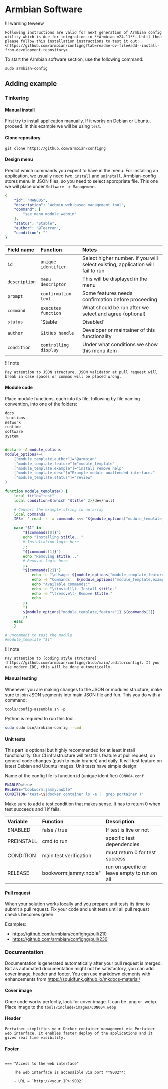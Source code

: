# Armbian Software

!!! warning teweew

    Following instructions are valid for next generation of Armbian config utility which is due for integration in **Armbian v24.11**. Until then please follow this installation instructions to test it out:
    <https://github.com/armbian/configng?tab=readme-ov-file#add--install-from-development-repository>

To start the Armbian software section, use the following command:
~~~
sudo armbian-config
~~~

## Adding example

### Tinkering

#### Manual install

First try to install application manually. If it works on Debian or Ubuntu, proceed. In this example we will be using `test`.

#### Clone repository

~~~
git clone https://github.com/armbian/configng
~~~

#### Design menu

Predict which commands you expect to have in the menu. For installing an application, we usually need two, `install` and `uninstall`. Armbian-config stores menu in JSON files, so you need to select appropriate file.
This one we will place under `Software -> Management`.

``` yaml title="File location: tools/json/config.software.json"
{
    "id": "MAN005",
    "description": "Webmin web-based management tool",
    "command": [
        "see_menu module_webmin"
    ],
    "status": "Stable",
    "author": "@Tearran",
    "condition": ""
}
```

| Field name | Function | Notes |
| :---------------------- | :-------------- | :----------- |
| `id` |  `unique identifier` | Select higher number. If you will select existing, application will fail to run |
| `description` |  `menu descriptor` | This will be displayed in the menu |
| `prompt` |  `confirmation text` | Some features needs confirmation before proceeding |
| `command` |  `executes function` | What should be run after we select and agree (optional) |
| `status` |  `Stable|Disabled` | Control if function is shown to users in the menu |
| `author` |  `GitHub handle` | Developer or maintainer of this functionality |
| `condition` |  `controlling display` | Under what conditions we show this menu item |


!!! note

    Pay attention to JSON structure. JSON validator at pull request will break in case spaces or commas will be placed wrong.

#### Module code

Place module functions, each into its file, following by file naming convention, into one of the folders:

``` bash title="Folder location: tools/modules"
docs
functions
network
runtime
software
system
```

``` bash title="File location: tools/modules/software/install_portainer.sh"

declare -A module_options
module_options+=(
	["module_template,author"]="@armbian"
	["module_template,feature"]="module_template"
	["module_template,example"]="install remove help"
	["module_template,desc"]="Example module unattended interface."
	["module_template,status"]="review"
)

function module_template() {
	local title="test"
	local condition=$(which "$title" 2>/dev/null)

	# Convert the example string to an array
	local commands
	IFS=' ' read -r -a commands <<< "${module_options["module_template,example"]}"

	case "$1" in
		"${commands[0]}")
		echo "Installing $title..."
		# Installation logic here
		;;
		"${commands[1]}")
		echo "Removing $title..."
		# Removal logic here
		;;
		"${commands[2]}")
			echo -e "\nUsage: ${module_options["module_template,feature"]} <command>"
			echo -e "Commands:  ${module_options["module_template,example"]}"
			echo "Available commands:"
			echo -e "\tinstall\t- Install $title."
			echo -e "\tremove\t- Remove $title."
			echo
		;;
		*)
		${module_options["module_template,feature"]} ${commands[2]}
		;;
	esac
	}

# uncomment to test the module
#module_template "$1"

```

!!! note

    Pay attention to [coding style structure](https://github.com/armbian/configng/blob/main/.editorconfig). If you use modern IDE, this will be done automatically. 

#### Manual testing

Whenever you are making changes to the JSON or modules structure, make sure to join JSON segments into main JSON file and fun. This you do with a command:
``` python
tools/config-assemble.sh -p
```
Python is required to run this tool.

``` bash
sudo sudo bin/armbian-config --cmd
```

#### Unit tests

This part is optional but highly recommended for at least install functionality. Our CI infrastructure will test this feature at pull request, on general code changes (push to main branch) and daily. It will test feature on latest Debian and Ubuntu images.
Unit tests have simple design:

Name of the config file is function id (unique identifier) `CON004.conf`

``` bash title="File location: tests/CON004.conf"
ENABLED=true
RELEASE="bookworm:jammy:noble"
CONDITION="test=\$(docker container ls -a |  grep portainer )"
```
Make sure to add a test condition that makes sense. It has to return 0 when test succeeds and 1 if fails.

| Variable | Function | Description |
| :---------------------- | :-------------- | :-------------- |
| ENABLED | false / true | If test is live or not |
| PREINSTALL | cmd to run | specific test dependencies |
| CONDITION | main test verification | must return 0 for test success |
| RELEASE  | bookworm:jammy:noble" | run on specific or leave empty to run on all |

#### Pull request

When your solution works locally and you prepare unit tests its time to submit a pull request. Fix your code and unit tests until all pull request checks becomes green.

Examples:

- <https://github.com/armbian/configng/pull/210>
- <https://github.com/armbian/configng/pull/230>

### Documentation

Documentation is generated automatically after your pull request is merged. But as automated documentation might not be satisfactory, you can add cover image, header and footer. You can use markdown elements with enhancements from https://squidfunk.github.io/mkdocs-material/

#### Cover image

Once code works perfectly, look for cover image. It can be .png or .webp. Place image to the `tools/include/images/CON004.webp`

#### Header

``` text title="Header: tools/include/markdown/CON004-header.md"
Portainer simplifies your Docker container management via Portainer web interface. It enables faster deploy of the applications and it gives real time visibility.
```

#### Footer

``` text title="Footer: tools/include/markdown/CON004-footer.md"

=== "Access to the web interface"

    The web interface is accessible via port **9002**:

    - URL = `http://<your.IP>:9002`
```
